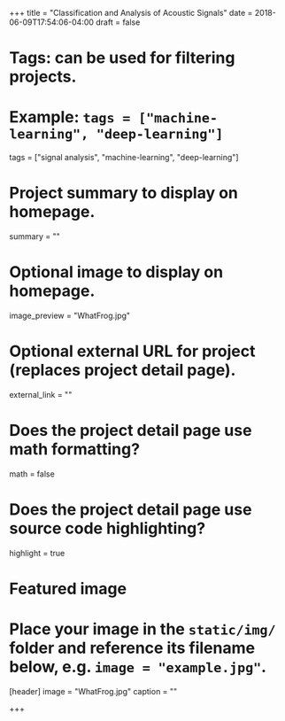 +++
title = "Classification and Analysis of Acoustic Signals"
date = 2018-06-09T17:54:06-04:00
draft = false

# Tags: can be used for filtering projects.
# Example: `tags = ["machine-learning", "deep-learning"]`
tags = ["signal analysis", "machine-learning", "deep-learning"]

# Project summary to display on homepage.
summary = ""

# Optional image to display on homepage.
image_preview = "WhatFrog.jpg"

# Optional external URL for project (replaces project detail page).
external_link = ""

# Does the project detail page use math formatting?
math = false

# Does the project detail page use source code highlighting?
highlight = true

# Featured image
# Place your image in the `static/img/` folder and reference its filename below, e.g. `image = "example.jpg"`.
[header]
image = "WhatFrog.jpg"
caption = ""

+++

